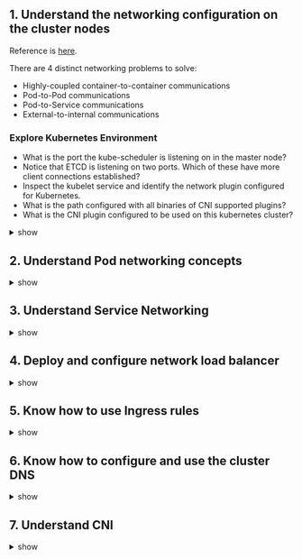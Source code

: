 ## 1. Understand the networking configuration on the cluster nodes
Reference is [here](https://github.com/kubernetes/community/blob/master/contributors/design-proposals/network/networking.md).

There are 4 distinct networking problems to solve:
- Highly-coupled container-to-container communications
- Pod-to-Pod communications
- Pod-to-Service communications
- External-to-internal communications
### Explore Kubernetes Environment
- What is the port the kube-scheduler is listening on in the master node? 
- Notice that ETCD is listening on two ports. Which of these have more client connections established? 
- Inspect the kubelet service and identify the network plugin configured for Kubernetes. 
- What is the path configured with all binaries of CNI supported plugins? 
- What is the CNI plugin configured to be used on this kubernetes cluster? 

<details><summary>show</summary><p>

```bash
netstat -nplt
netstat -anp | grep etcd 
netstat -anp | grep etcd | grep 2379 | wc -l
netstat -anp | grep etcd | grep 2380 | wc -l
ps -aux | grep kubelet
systemctl status kubelet.service
ls /etc/cni/net.d/
```


</p></details>

## 2. Understand Pod networking concepts

<details><summary>show</summary><p>
  


</p></details>

## 3. Understand Service Networking

<details><summary>show</summary><p>
  


</p></details>

## 4. Deploy and configure network load balancer

<details><summary>show</summary><p>
  


</p></details>

## 5. Know how to use Ingress rules

<details><summary>show</summary><p>
  


</p></details>

## 6. Know how to configure and use the cluster DNS

<details><summary>show</summary><p>
  


</p></details>

## 7. Understand CNI

<details><summary>show</summary><p>
  


</p></details>


